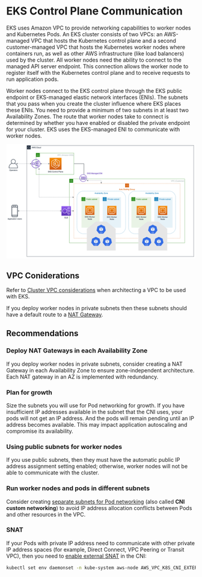 # EKS Control Plane Communication

EKS uses Amazon VPC to provide networking capabilities to worker nodes and Kubernetes Pods. An EKS cluster consists of two VPCs: an AWS-managed VPC that hosts the Kubernetes control plane and a second customer-managed VPC that hosts the Kubernetes worker nodes where containers run, as well as other AWS infrastructure (like load balancers) used by the cluster. All worker nodes need the ability to connect to the managed API server endpoint. This connection allows the worker node to register itself with the Kubernetes control plane and to receive requests to run application pods.

Worker nodes connect to the EKS control plane through the EKS public endpoint or EKS-managed elastic network interfaces (ENIs). The subnets that you pass when you create the cluster influence where EKS places these ENIs. You need to provide a minimum of two subnets in at least two Availability Zones. The route that worker nodes take to connect is determined by whether you have enabled or disabled the private endpoint for your cluster. EKS uses the EKS-managed ENI to communicate with worker nodes.

![Cluster Communication](../images/cluster-communications.png)

## VPC Coniderations

Refer to [Cluster VPC considerations](https://docs.aws.amazon.com/eks/latest/userguide/network_reqs.html) when architecting a VPC to be used with EKS.

If you deploy worker nodes in private subnets then these subnets should have a default route to a [NAT Gateway](https://docs.aws.amazon.com/vpc/latest/userguide/vpc-nat-gateway.html).

## Recommendations

### Deploy NAT Gateways in each Availability Zone

If you deploy worker nodes in private subnets, consider creating a NAT Gateway in each Availability Zone to ensure zone-independent architecture. Each NAT gateway in an AZ is implemented with redundancy.

### Plan for growth

Size the subnets you will use for Pod networking for growth. If you have insufficient IP addresses available in the subnet that the CNI uses, your pods will not get an IP address. And the pods will remain pending until an IP address becomes available. This may impact application autoscaling and compromise its availability.

### Using public subnets for worker nodes

If you use public subnets, then they must have the automatic public IP address assignment setting enabled; otherwise, worker nodes will not be able to communicate with the cluster.

### Run worker nodes and pods in different subnets

Consider creating [separate subnets for Pod networking](https://docs.aws.amazon.com/eks/latest/userguide/cni-custom-network.html) (also called **CNI custom networking**) to avoid IP address allocation conflicts between Pods and other resources in the VPC.

### SNAT

If your Pods with private IP address need to communicate with other private IP address spaces (for example, Direct Connect, VPC Peering or Transit VPC), then you need to [enable external SNAT](https://docs.aws.amazon.com/eks/latest/userguide/external-snat.html) in the CNI:

```bash
kubectl set env daemonset -n kube-system aws-node AWS_VPC_K8S_CNI_EXTERNALSNAT=true
```
